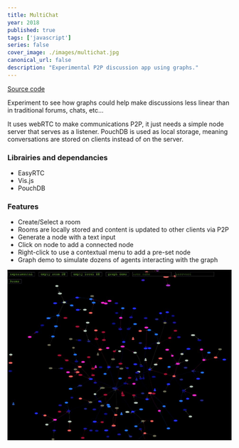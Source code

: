 ```yaml
---
title: MultiChat
year: 2018
published: true
tags: ['javascript']
series: false
cover_image: ./images/multichat.jpg
canonical_url: false
description: "Experimental P2P discussion app using graphs."
---
```


[Source code](https://github.com/Nirgalz/multiChat)

Experiment to see how graphs could help make discussions less linear than in traditional forums, chats, etc...

It uses webRTC to make communications P2P, it just needs a simple node server that serves as a listener.
PouchDB is used as local storage, meaning conversations are stored on clients instead of on the server.

### Librairies and dependancies
   
* EasyRTC
* Vis.js
* PouchDB

### Features

* Create/Select a room
* Rooms are locally stored and content is updated to other clients via P2P
* Generate a node with a text input
* Click on node to add a connected node
* Right-click to use a contextual menu to add a pre-set node
* Graph demo to simulate dozens of agents interacting with the graph

![alt text](./images/multichat2.jpg "contextual menu")

